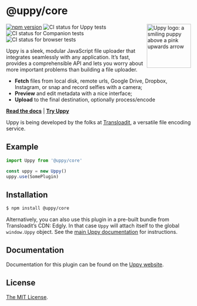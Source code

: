 # @uppy/core

<img src="https://uppy.io/img/logo.svg" width="120" alt="Uppy logo: a smiling puppy above a pink upwards arrow" align="right">

[![npm version](https://img.shields.io/npm/v/@uppy/core.svg?style=flat-square)](https://www.npmjs.com/package/@uppy/core)
![CI status for Uppy tests](https://github.com/transloadit/uppy/workflows/Tests/badge.svg)
![CI status for Companion tests](https://github.com/transloadit/uppy/workflows/Companion/badge.svg)
![CI status for browser tests](https://github.com/transloadit/uppy/workflows/End-to-end%20tests/badge.svg)

Uppy is a sleek, modular JavaScript file uploader that integrates seamlessly
with any application. It’s fast, provides a comprehensible API and lets you
worry about more important problems than building a file uploader.

- **Fetch** files from local disk, remote urls, Google Drive, Dropbox,
  Instagram, or snap and record selfies with a camera;
- **Preview** and edit metadata with a nice interface;
- **Upload** to the final destination, optionally process/encode

**[Read the docs](https://uppy.io/docs)** |
**[Try Uppy](https://uppy.io/examples/dashboard/)**

Uppy is being developed by the folks at [Transloadit](https://transloadit.com),
a versatile file encoding service.

## Example

```js
import Uppy from '@uppy/core'

const uppy = new Uppy()
uppy.use(SomePlugin)
```

## Installation

```bash
$ npm install @uppy/core
```

Alternatively, you can also use this plugin in a pre-built bundle from
Transloadit’s CDN: Edgly. In that case `Uppy` will attach itself to the global
`window.Uppy` object. See the
[main Uppy documentation](https://uppy.io/docs/#Installation) for instructions.

## Documentation

Documentation for this plugin can be found on the
[Uppy website](https://uppy.io/docs/uppy).

## License

[The MIT License](./LICENSE).
